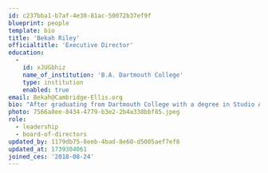 ```yaml
---
id: c237bba1-b7af-4e30-81ac-50072b37ef9f
blueprint: people
template: bio
title: 'Bekah Riley'
officialtitle: 'Executive Director'
education:
  -
    id: xJUGbhiz
    name_of_institution: 'B.A. Dartmouth College'
    type: institution
    enabled: true
email: Bekah@Cambridge-Ellis.org
bio: "After graduating from Dartmouth College with a degree in Studio Art and Education, I joined Teach for America. I spent two years teaching bi-lingual preschool in Delaware, where I gained a passion for bringing topics of social justice into the early childhood sphere. I am a native of upstate New York and spent several years teaching at and directing a small, nature-based, cooperative preschool there. After moving to Boston with my husband and two cats, I was lucky enough to find a forever home in CES. As the Executive Director, my role is to support teachers as they facilitate student-led learning through discovery and play, and caregivers as they embark on their child's first school experience."
photo: 7566a0ee-8434-4779-b3e2-2b4a338bbf85.jpeg
role:
  - leadership
  - board-of-directors
updated_by: 1179db75-8eeb-4bad-8e60-d5005aef7ef8
updated_at: 1739304061
joined_ces: '2018-08-24'
---
```


